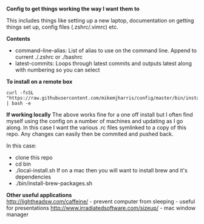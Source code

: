 **Config to get things working the way I want them to**

This includes things like setting up a new laptop, documentation on getting things set up, config files (.zshrc/.vimrc) etc.

**Contents**
- command-line-alias:  List of alias to use on the command line.  Append to current ./.zshrc or ./bashrc
- latest-commits: Loops through latest commits and outputs latest along with numbering so you can select 


**To install on a remote box**

```
curl -fsSL "https://raw.githubusercontent.com/mikemjharris/config/master/bin/install.sh" | bash -e
```

**If working locally**
The above works fine for a one off install but I often find myself using the config on a number of machines and updating as I go along.
In this case I want the various .rc files symlinked to a copy of this repo.  Any changes can easily then be commited and pushed back.

In this case:
- clone this repo
- cd bin
- ./local-install.sh
If on a mac then you will want to install brew and it's dependencies
- ./bin/install-brew-packages.sh

**Other useful applications**  
http://lightheadsw.com/caffeine/  - prevent computer from sleeping - useful for presentations
http://www.irradiatedsoftware.com/sizeup/  - mac window manager


